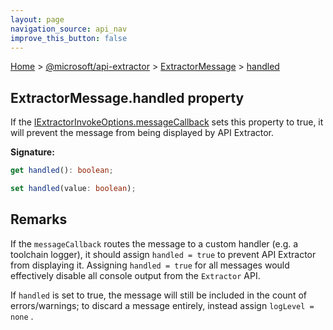 ```yaml
---
layout: page
navigation_source: api_nav
improve_this_button: false
---
```



[Home](./index.md) &gt; [@microsoft/api-extractor](./api-extractor.md) &gt; [ExtractorMessage](./api-extractor.extractormessage.md) &gt; [handled](./api-extractor.extractormessage.handled.md)

## ExtractorMessage.handled property

If the [IExtractorInvokeOptions.messageCallback](./api-extractor.iextractorinvokeoptions.messagecallback.md) sets this property to true, it will prevent the message from being displayed by API Extractor.

<b>Signature:</b>

```typescript
get handled(): boolean;

set handled(value: boolean);
```

## Remarks

If the `messageCallback` routes the message to a custom handler (e.g. a toolchain logger), it should assign `handled = true` to prevent API Extractor from displaying it. Assigning `handled = true` for all messages would effectively disable all console output from the `Extractor` API.

If `handled` is set to true, the message will still be included in the count of errors/warnings; to discard a message entirely, instead assign `logLevel = none` .
